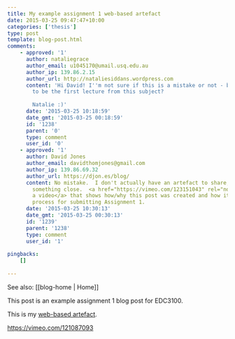 ```yaml
---
title: My example assignment 1 web-based artefact
date: 2015-03-25 09:47:47+10:00
categories: ['thesis']
type: post
template: blog-post.html
comments:
    - approved: '1'
      author: nataliegrace
      author_email: u1045170@umail.usq.edu.au
      author_ip: 139.86.2.15
      author_url: http://nataliesiddans.wordpress.com
      content: 'Hi David! I''m not sure if this is a mistake or not - but the video seems
        to be the first lecture from this subject?
    
        Natalie :)'
      date: '2015-03-25 10:18:59'
      date_gmt: '2015-03-25 00:18:59'
      id: '1238'
      parent: '0'
      type: comment
      user_id: '0'
    - approved: '1'
      author: David Jones
      author_email: davidthomjones@gmail.com
      author_ip: 139.86.69.32
      author_url: https://djon.es/blog/
      content: No mistake.  I don't actually have an artefact to share, so had to go with
        something close.  <a href="https://vimeo.com/123151043" rel="nofollow">There is
        a video</a> that shows how/why this post was created and how it fits with the
        process for submitting Assignment 1.
      date: '2015-03-25 10:30:13'
      date_gmt: '2015-03-25 00:30:13'
      id: '1239'
      parent: '1238'
      type: comment
      user_id: '1'
    
pingbacks:
    []
    
---
```


See also: [[blog-home | Home]]

This post is an example assignment 1 blog post for EDC3100.

This is my [web-based artefact](https://vimeo.com/121087093).

https://vimeo.com/121087093